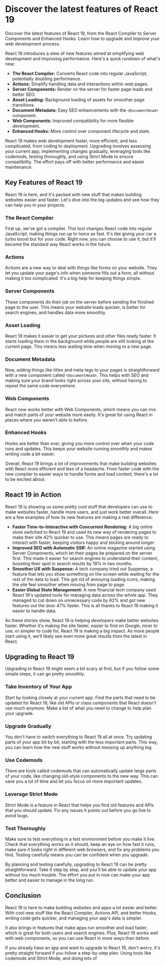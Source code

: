 # Discover the latest features of React 19

Discover the latest features of React 19, from the React Compiler to Server Components and Enhanced Hooks. Learn how to upgrade and improve your web development process.

React 19 introduces a slew of new features aimed at simplifying web development and improving performance. Here's a quick rundown of what's new:

- **The React Compiler:** Converts React code into regular JavaScript, potentially doubling performance.
- **Actions:** Simplify handling data and interactions within web pages.
- **Server Components:** Render on the server for faster page loads and better SEO.
- **Asset Loading:** Background loading of assets for smoother page transitions.
- **Document Metadata:** Easy SEO enhancements with the `<DocumentHead>` component.
- **Web Components:** Improved compatibility for more flexible development.
- **Enhanced Hooks:** More control over component lifecycle and state.

React 19 makes web development faster, more efficient, and less complicated, from coding to deployment. Upgrading involves assessing your current app, implementing changes gradually, leveraging tools like codemods, testing thoroughly, and using Strict Mode to ensure compatibility. The effort pays off with better performance and easier maintenance.

## Key Features of React 19

React 19 is here, and it's packed with new stuff that makes building websites easier and faster. Let's dive into the big updates and see how they can help you in your projects.

### The React Compiler

First up, we've got a compiler. This tool changes React code into regular JavaScript, making things run up to twice as fast. It's like giving your car a turbo boost but for your code. Right now, you can choose to use it, but it'll become the standard way React works in the future.

### Actions

Actions are a new way to deal with things like forms on your website. They let you update your page's info when someone fills out a form, all without making it too complicated. It's a big help for keeping things simple.

### Server Components

These components do their job on the server before sending the finished page to the user. This means your website loads quicker, is better for search engines, and handles data more smoothly.

### Asset Loading

React 19 makes it easier to get your pictures and other files ready faster. It starts loading them in the background while people are still looking at the current page. This means less waiting time when moving to a new page.

### Document Metadata

Now, adding things like titles and meta tags to your pages is straightforward with a new component called `<DocumentHead>`. This helps with SEO and making sure your brand looks right across your site, without having to repeat the same code everywhere.

### Web Components

React now works better with Web Components, which means you can mix and match parts of your website more easily. It's great for using React in places where you weren't able to before.

### Enhanced Hooks

Hooks are better than ever, giving you more control over when your code runs and updates. This keeps your website running smoothly and makes writing code a bit easier.

Overall, React 19 brings a lot of improvements that make building websites with React more efficient and less of a headache. From faster code with the new compiler to easier ways to handle forms and load content, there's a lot to be excited about.

## React 19 in Action

React 19 is showing us some pretty cool stuff that developers can use to make websites faster, handle more users, and just work better overall. Here are a few examples of how its new features are making a real difference:

- **Faster Time-to-Interactive with Concurrent Rendering:** A big online store switched to React 19 and used its new way of rendering pages to make their site 42% quicker to use. This means pages are ready to interact with faster, keeping visitors happy and sticking around longer.
- **Improved SEO with Automatic SSR:** An online magazine started using Server Components, which let their pages be prepared on the server first. This made it easier for search engines to understand their content, boosting their spot in search results by 19% in two months.
- **Smoother UX with Suspense:** A tech company tried out Suspense, a feature that lets you show something on the screen while waiting for the rest of the data to load. This got rid of annoying loading icons, making the site feel smoother when moving from page to page.
- **Easier Global State Management:** A new financial tech company used React 19's updated tools for managing data across the whole app. They managed to cut down on unnecessary code by 62% and got new features out the door 47% faster. This is all thanks to React 19 making it easier to handle data.

As these stories show, React 19 is helping developers make better websites faster. Whether it's making the site faster, easier to find on Google, nicer to use, or simpler to code for, React 19 is making a big impact. As more people start using it, we'll likely see even more great results from the latest in React.

## Upgrading to React 19

Upgrading to React 19 might seem a bit scary at first, but if you follow some simple steps, it can go pretty smoothly.

### Take Inventory of Your App

Start by looking closely at your current app. Find the parts that need to be updated for React 19, like old APIs or class components that React doesn't use much anymore. Make a list of what you need to change to help plan your upgrade.

### Upgrade Gradually

You don't have to switch everything to React 19 all at once. Try updating parts of your app bit by bit, starting with the less important parts. This way, you can learn how the new stuff works without messing up anything big.

### Use Codemods

There are tools called codemods that can automatically update large parts of your code, like changing old-style components to the new way. This can save you a lot of time and let you focus on more important updates.

### Leverage Strict Mode

Strict Mode is a feature in React that helps you find old features and APIs that you should update. Fix any issues it points out before you go live to avoid bugs.

### Test Thoroughly

Make sure to test everything in a test environment before you make it live. Check that everything works as it should, keep an eye on how fast it runs, make sure it looks right in different web browsers, and fix any problems you find. Testing carefully means you can be confident when you upgrade.

By planning and testing carefully, upgrading to React 19 can be pretty straightforward. Take it step by step, and you'll be able to update your app without too much trouble. The effort you put in now can make your app better and easier to manage in the long run.

## Conclusion

React 19 is here to make building websites and apps a lot easier and better. With cool new stuff like the React Compiler, Actions API, and better Hooks, writing code gets quicker, and managing your app's data is simpler.

It also brings in features that make apps run smoother and load faster, which is great for both users and search engines. Plus, React 19 works well with web components, so you can use React in more ways than before.

If you already have an app and want to upgrade to React 19, don't worry. It's pretty straight forward if you follow a step-by-step plan. Using tools like codemods and Strict Mode, and doing lots of
